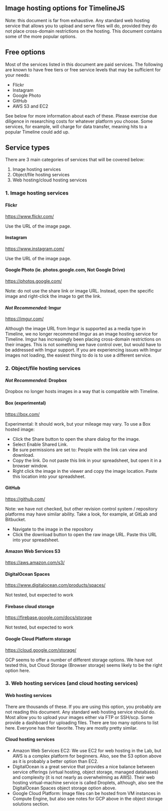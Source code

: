 ## Image hosting options for TimelineJS

Note: this document is far from exhaustive. Any standard web hosting service that allows you to upload and serve files will do,
provided they do not place cross-domain restrictions on the hosting. This document contains some of the more popular options.

## Free options

Most of the services listed in this document are paid services. The following are known to have free tiers or free service levels that may be sufficient for your needs:

  * Flickr
  * Instagram
  * Google Photo
  * GitHub
  * AWS S3 and EC2
  
See below for more information about each of these. Please exercise due diligence in researching costs for whatever platform
you choose. Some services, for example, will charge for data transfer, meaning hits to a popular Timeline could add up.

## Service types

There are 3 main categories of services that will be covered below:

1. Image hosting services
2. Object/file hosting services
3. Web hosting/cloud hosting services

### 1. Image hosting services

#### Flickr

https://www.flickr.com/

Use the URL of the image page.

#### Instagram

https://www.instagram.com/

Use the URL of the image page.

#### Google Photo (ie. photos.google.com, Not Google Drive)

https://photos.google.com/

Note: do not use the share link or image URL. Instead, open the specific image and right-click the image to get the link.

#### *Not Recommended:* Imgur

https://imgur.com/

Although the image URL from Imgur is supported as a media type in Timeline, we no longer recommend Imgur as an image hosting
service for Timeline. Imgur has increasingly been placing cross-domain restrictions on their images. This is not something we
have control over, but would have to be addressed with Imgur support. If you are experiencing issues with Imgur images not
loading, the easiest thing to do is to use a different service.

### 2. Object/file hosting services

#### *Not Recommended:* Dropbox

Dropbox no longer hosts images in a way that is compatible with Timeline.

#### Box (experimental)

https://box.com/

Experimental: It should work, but your mileage may vary. To use a Box hosted image:

 * Click the Share button to open the share dialog for the image.
 * Select Enable Shared Link.
 * Be sure permissions are set to: People with the link can view and download.
 * Copy the link. Do not paste this link in your spreadsheet, but open it in a browser window.
 * Right click the image in the viewer and copy the image location. Paste this location into your spreadsheet.
 
#### GitHub

https://github.com/

Note: we have not checked, but other revision control system / repository platforms may have similar ability. Take a look, for example, at GitLab and Bitbucket.

  * Navigate to the image in the repository
  * Click the download button to open the raw image URL. Paste this URL into your spreadsheet.

#### Amazon Web Services S3

https://aws.amazon.com/s3/

#### DigitalOcean Spaces

https://www.digitalocean.com/products/spaces/

Not tested, but expected to work

#### Firebase cloud storage

https://firebase.google.com/docs/storage

Not tested, but expected to work

#### Google Cloud Platform storage

https://cloud.google.com/storage/

GCP seems to offer a number of different storage options. We have not tested this, but Cloud Storage (Browser storage) seems likely to be the right option here.


### 3. Web hosting services (and cloud hosting services)

#### Web hosting services

There are thousands of these. If you are using this option, you probably are not reading this document. Any standard web
hosting service should do. Most allow you to upload your images either via FTP or SSH/scp. Some provide a dashboard for
uploading files. There are too many options to list here. Everyone has their favorite. They are mostly pretty similar.

#### Cloud hosting services

 * Amazon Web Services EC2: We use EC2 for web hosting in the Lab, but AWS is a complex platform for beginners. Also, see the S3 option above as it is probably a better option than EC2.
 * DigitalOcean is a great service that provides a nice balance between service offerings (virtual hosting, object storage,
managed databases) and complexity (it is not nearly as overwhelming as AWS). Their web hosting virtual-machine service is called Droplets, although, also see the DigitalOcean Spaces object storage option above.
 * Google Cloud Platform: Image files can be hosted from VM instances in Compute Engine, but also see notes for GCP above in the object storage solutions section.

